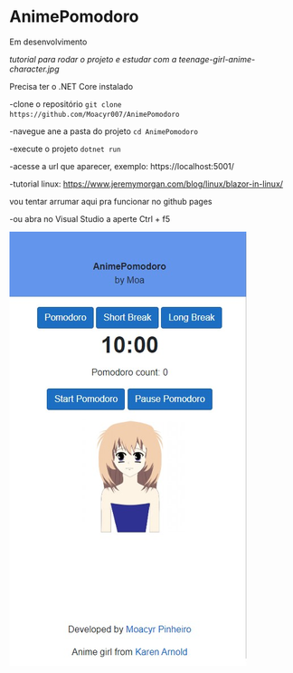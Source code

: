 # AnimePomodoro 
Em desenvolvimento

*tutorial para rodar o projeto e estudar com a teenage-girl-anime-character.jpg*

Precisa ter o .NET Core instalado

-clone o repositório
  ``git clone https://github.com/Moacyr007/AnimePomodoro``

-navegue ane a pasta do projeto
  ``cd AnimePomodoro``

-execute o projeto
  ``dotnet run``

-acesse a url que aparecer, exemplo: https://localhost:5001/

-tutorial linux: https://www.jeremymorgan.com/blog/linux/blazor-in-linux/

vou tentar arrumar aqui pra funcionar no github pages 

-ou abra no Visual Studio a aperte Ctrl + f5

![anime](https://github.com/Moacyr007/AnimePomodoro/blob/master/AnimePomodoro/image.jpg)
